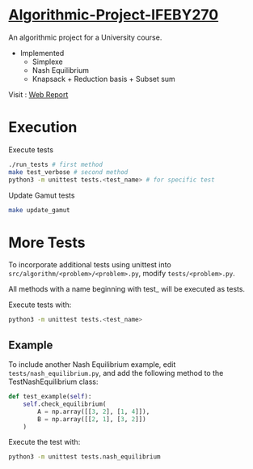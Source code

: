 # [Algorithmic-Project-IFEBY270](https://ophiase.github.io/Algorithmic-Project-IFEBY270/)

An algorithmic project for a University course. 
- Implemented
    - Simplexe
    - Nash Equilibrium
    - Knapsack + Reduction basis + Subset sum

Visit : [Web Report](https://ophiase.github.io/Algorithmic-Project-IFEBY270/)

# Execution

Execute tests
```bash
./run_tests # first method
make test_verbose # second method
python3 -m unittest tests.<test_name> # for specific test
```

Update Gamut tests
```bash
make update_gamut
```

# More Tests

To incorporate additional tests using unittest into `src/algorithm/<problem>/<problem>.py`, modify `tests/<problem>.py`.

All methods with a name beginning with test_ will be executed as tests.

Execute tests with:
```bash
python3 -m unittest tests.<test_name>
```

## Example

To include another Nash Equilibrium example, edit `tests/nash_equilibrium.py`, and add the following method to the TestNashEquilibrium class:

```python
def test_example(self):
    self.check_equilibrium(
        A = np.array([[3, 2], [1, 4]]), 
        B = np.array([[2, 1], [3, 2]])
    )
```

Execute the test with:
```bash
python3 -m unittest tests.nash_equilibrium
```
